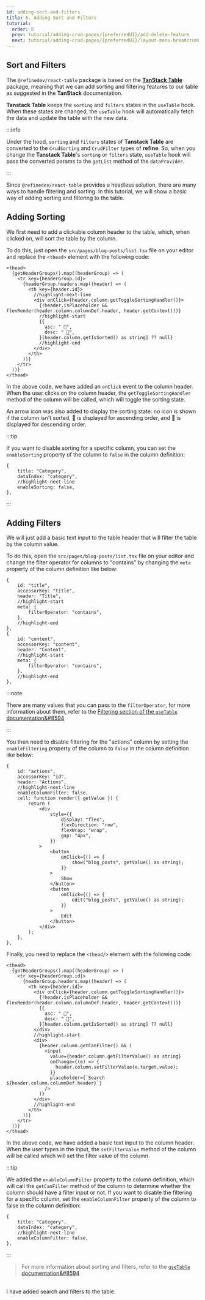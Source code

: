 ```yaml
---
id: adding-sort-and-filters
title: 6. Adding Sort and Filters
tutorial:
  order: 0
  prev: tutorial/adding-crud-pages/{preferredUI}/add-delete-feature
  next: tutorial/adding-crud-pages/{preferredUI}/layout-menu-breadcrumb
---
```


## Sort and Filters

The `@refinedev/react-table` package is based on the [**TanStack Table**](https://tanstack.com/table/v8) package, meaning that we can add sorting and filtering features to our table as suggested in the **TanStack** documentation.

**Tanstack Table** keeps the `sorting` and `filters` states in the `useTable` hook. When these states are changed, the `useTable` hook will automatically fetch the data and update the table with the new data.

:::info

Under the hood, `sorting` and `filters` states of **Tanstack Table** are converted to the `CrudSorting` and `CrudFilter` types of **refine**. So, when you change the **Tanstack Table**'s `sorting` or `filters` state, `useTable` hook will pass the converted params to the `getList` method of the `dataProvider`.

:::

Since `@refinedev/react-table` provides a headless solution, there are many ways to handle filtering and sorting. In this tutorial, we will show a basic way of adding sorting and filtering to the table.

## Adding Sorting

We first need to add a clickable column header to the table, which, when clicked on, will sort the table by the column.

To do this, just open the `src/pages/blog-posts/list.tsx` file on your editor and replace the `<thead>` element with the following code:

```tsx title="src/pages/blog-posts/list.tsx"
<thead>
  {getHeaderGroups().map((headerGroup) => (
    <tr key={headerGroup.id}>
      {headerGroup.headers.map((header) => (
        <th key={header.id}>
          //highlight-next-line
          <div onClick={header.column.getToggleSortingHandler()}>
            {!header.isPlaceholder && flexRender(header.column.columnDef.header, header.getContext())}
            //highlight-start
            {{
              asc: " 🔼",
              desc: " 🔽",
            }[header.column.getIsSorted() as string] ?? null}
            //highlight-end
          </div>
        </th>
      ))}
    </tr>
  ))}
</thead>
```

In the above code, we have added an `onClick` event to the column header. When the user clicks on the column header, the `getToggleSortingHandler` method of the column will be called, which will toggle the sorting state.

An arrow icon was also added to display the sorting state: no icon is shown if the column isn't sorted, 🔼 is displayed for ascending order, and 🔽 is displayed for descending order.

:::tip

If you want to disable sorting for a specific column, you can set the `enableSorting` property of the column to `false` in the column definition:

```tsx
{
    title: "Category",
    dataIndex: "category",
    //highlight-next-line
    enableSorting: false,
},
```

:::

## Adding Filters

We will just add a basic text input to the table header that will filter the table by the column value.

To do this, open the `src/pages/blog-posts/list.tsx` file on your editor and change the filter operator for columns to "contains" by changing the `meta` property of the column definition like below:

```tsx
{
    id: "title",
    accessorKey: "title",
    header: "Title",
    //highlight-start
    meta: {
        filterOperator: "contains",
    },
    //highlight-end
},
{
    id: "content",
    accessorKey: "content",
    header: "Content",
    //highlight-start
    meta: {
        filterOperator: "contains",
    },
    //highlight-end
},
```

:::note

There are many values that you can pass to the `filterOperator`, for more information about them, refer to the [Filtering section of the `useTable` documentation&#8594](/docs/packages/list-of-packages/index#filtering)

:::

You then need to disable filtering for the "actions" column by setting the `enableFiltering` property of the column to `false` in the column definition like below:

```tsx
{
    id: "actions",
    accessorKey: "id",
    header: "Actions",
    //highlight-next-line
    enableColumnFilter: false,
    cell: function render({ getValue }) {
        return (
            <div
                style={{
                    display: "flex",
                    flexDirection: "row",
                    flexWrap: "wrap",
                    gap: "4px",
                }}
            >
                <button
                    onClick={() => {
                        show("blog_posts", getValue() as string);
                    }}
                >
                    Show
                </button>
                <button
                    onClick={() => {
                        edit("blog_posts", getValue() as string);
                    }}
                >
                    Edit
                </button>
            </div>
        );
    },
},
```

Finally, you need to replace the `<thead/>` element with the following code:

```tsx
<thead>
  {getHeaderGroups().map((headerGroup) => (
    <tr key={headerGroup.id}>
      {headerGroup.headers.map((header) => (
        <th key={header.id}>
          <div onClick={header.column.getToggleSortingHandler()}>
            {!header.isPlaceholder && flexRender(header.column.columnDef.header, header.getContext())}
            {{
              asc: " 🔼",
              desc: " 🔽",
            }[header.column.getIsSorted() as string] ?? null}
          </div>
          //highlight-start
          <div>
            {header.column.getCanFilter() && (
              <input
                value={header.column.getFilterValue() as string}
                onChange={(e) => {
                  header.column.setFilterValue(e.target.value);
                }}
                placeholder={`Search ${header.column.columnDef.header}`}
              />
            )}
          </div>
          //highlight-end
        </th>
      ))}
    </tr>
  ))}
</thead>
```

In the above code, we have added a basic text input to the column header. When the user types in the input, the `setFilterValue` method of the column will be called which will set the filter value of the column.

:::tip

We added the `enableColumnFilter` property to the column definition, which will call the `getCanFilter` method of the column to determine whether the column should have a filter input or not. If you want to disable the filtering for a specific column, set the `enableColumnFilter` property of the column to false in the column definition:

```tsx
{
    title: "Category",
    dataIndex: "category",
    //highlight-next-line
    enableColumnFilter: false,
},
```

:::

> For more information about sorting and filters, refer to the [`useTable` documentation&#8594](/docs/packages/list-of-packages/index)

<br />

<Checklist>

<ChecklistItem id="add-search-and-filters-headless">
I have added search and filters to the table.
</ChecklistItem>

</Checklist>
